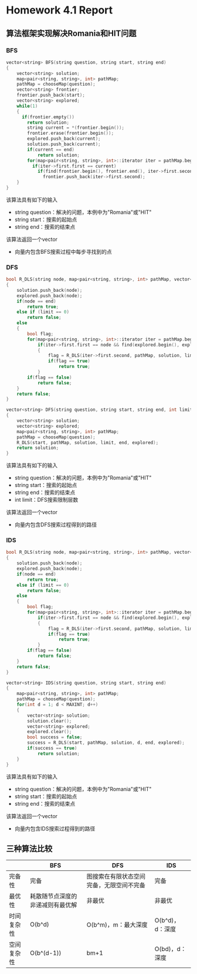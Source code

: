 # Homework 4.1 Report

## 算法框架实现解决Romania和HIT问题

### BFS

```c++
vector<string> BFS(string question, string start, string end)
{
    vector<string> solution;
    map<pair<string, string>, int> pathMap;
    pathMap = chooseMap(question);
    vector<string> frontier;
    frontier.push_back(start);
    vector<string> explored;
    while(1)
    {
      if(frontier.empty())
        return solution;
        string current = *(frontier.begin());
        frontier.erase(frontier.begin());
        explored.push_back(current);
        solution.push_back(current);
        if(current == end)
            return solution;
        for(map<pair<string, string>, int>::iterator iter = pathMap.begin(); iter != pathMap.end(); iter++)
          if(iter->first.first == current)
            if(find(frontier.begin(), frontier.end(), iter->first.second) == frontier.end() && find(explored.begin(), explored.end(), iter->first.second) == explored.end())
              frontier.push_back(iter->first.second);
    }
}
```

该算法具有如下的输入

- string question：解决的问题，本例中为"Romania"或"HIT"
- string start：搜索的起始点
- string end：搜索的结束点

该算法返回一个vector

- 向量内包含BFS搜索过程中每步寻找到的点

### DFS

```c++
bool R_DLS(string node, map<pair<string, string>, int> pathMap, vector<string> &solution, int limit, string end, vector<string> explored)
{
    solution.push_back(node);
    explored.push_back(node);
    if(node == end)
        return true;
    else if (limit == 0)
        return false;
    else
    {
        bool flag;
        for(map<pair<string, string>, int>::iterator iter = pathMap.begin(); iter != pathMap.end(); iter++)
            if(iter->first.first == node && find(explored.begin(), explored.end(), iter->first.second) == explored.end())
            {
                flag = R_DLS(iter->first.second, pathMap, solution, limit - 1, end, explored);
                if(flag == true)
                    return true;
            }
        if(flag == false)
            return false;
    }
    return false;
}

vector<string> DFS(string question, string start, string end, int limit)
{
    vector<string> solution;
    vector<string> explored;
    map<pair<string, string>, int> pathMap;
    pathMap = chooseMap(question);
    R_DLS(start, pathMap, solution, limit, end, explored);
    return solution;
}
```

该算法具有如下的输入

- string question：解决的问题，本例中为"Romania"或"HIT"
- string start：搜索的起始点
- string end：搜索的结束点
- int limit：DFS搜索限制层数

该算法返回一个vector

- 向量内包含DFS搜索过程得到的路径

### IDS

```c++
bool R_DLS(string node, map<pair<string, string>, int> pathMap, vector<string> &solution, int limit, string end, vector<string> explored)
{
    solution.push_back(node);
    explored.push_back(node);
    if(node == end)
        return true;
    else if (limit == 0)
        return false;
    else
    {
        bool flag;
        for(map<pair<string, string>, int>::iterator iter = pathMap.begin(); iter != pathMap.end(); iter++)
            if(iter->first.first == node && find(explored.begin(), explored.end(), iter->first.second) == explored.end())
            {
                flag = R_DLS(iter->first.second, pathMap, solution, limit - 1, end, explored);
                if(flag == true)
                    return true;
            }
        if(flag == false)
            return false;
    }
    return false;
}

vector<string> IDS(string question, string start, string end)
{
    map<pair<string, string>, int> pathMap;
    pathMap = chooseMap(question);
    for(int d = 1; d < MAXINT; d++)
    {
        vector<string> solution;
        solution.clear();
        vector<string> explored;
        explored.clear();
        bool success = false;
        success = R_DLS(start, pathMap, solution, d, end, explored);
        if(success == true)
            return solution;
    }
}
```

该算法具有如下的输入

- string question：解决的问题，本例中为"Romania"或"HIT"
- string start：搜索的起始点
- string end：搜索的结束点

该算法返回一个vector

- 向量内包含IDS搜索过程得到的路径

## 三种算法比较

|  |BFS|DFS|IDS|
|--|---|---|--|
|完备性|完备|图搜索在有限状态空间完备，无限空间不完备|完备|
|最优性|耗散随节点深度的非递减则有最优解|非最优|非最优|
|时间复杂性|O(b^d)|O(b^m)，m：最大深度|O(b^d)，d：深度|
|空间复杂性|O(b^(d-1))|bm+1|O(bd)，d：深度|

